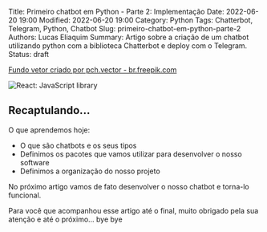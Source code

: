 Title: Primeiro chatbot em Python - Parte 2: Implementação
Date: 2022-06-20 19:00
Modified: 2022-06-20 19:00
Category: Python
Tags: Chatterbot, Telegram, Python, Chatbot
Slug: primeiro-chatbot-em-python-parte-2
Authors: Lucas Eliaquim
Summary: Artigo sobre a criação de um chatbot utilizando python com a biblioteca Chatterbot e deploy com o Telegram.
Status: draft


<a href="https://br.freepik.com/fotos-vetores-gratis/fundo">Fundo vetor criado por pch.vector - br.freepik.com</a>

![React: JavaScript library](/images/coding-banner.jpg)





## Recaptulando...


O que aprendemos hoje:

- O que são chatbots e os seus tipos
- Definimos os pacotes que vamos utilizar para desenvolver o nosso software
- Definimos a organização do nosso projeto

No próximo artigo vamos de fato desenvolver o nosso chatbot e torna-lo funcional.

Para você que acompanhou esse artigo até o final, muito obrigado pela sua atenção e até o próximo... bye bye
